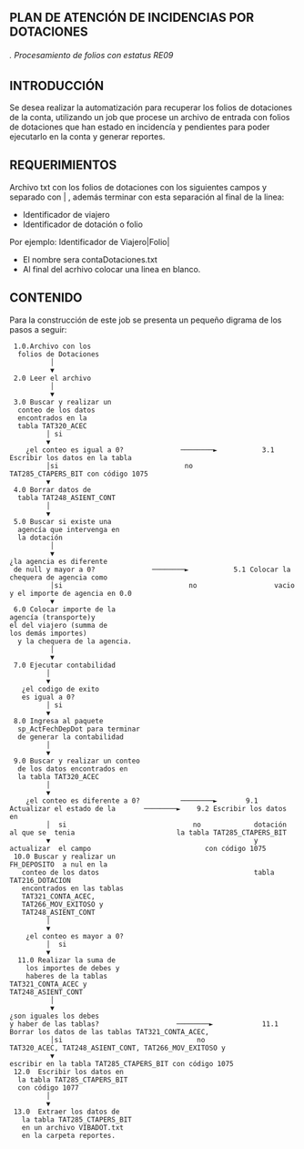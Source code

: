 ## PLAN DE ATENCIÓN DE INCIDENCIAS POR DOTACIONES
###### . Procesamiento de folios con estatus RE09 

## INTRODUCCIÓN

Se desea realizar la automatización para recuperar los folios de dotaciones de la conta, utilizando un job que procese un archivo de entrada con folios de dotaciones que han estado en incidencía y pendientes para poder ejecutarlo en la conta y generar reportes.

## REQUERIMIENTOS

Archivo txt con  los folios de dotaciones con los siguientes campos y separado con | , además terminar con esta separación al final de la linea:

* Identificador de viajero
* Identificador de dotación o folio


Por ejemplo: Identificador de Viajero|Folio|

* El nombre sera contaDotaciones.txt
* Al final del acrhivo colocar una linea en blanco.

## CONTENIDO

Para la construcción de este job se presenta un pequeño digrama de los pasos a seguir:


     1.0.Archivo con los 
	  folios de Dotaciones
              │  
              ▼
     2.0 Leer el archivo
              │
              ▼                                                         
     3.0 Buscar y realizar un 
	  conteo de los datos 
	  encontrados en la 
	  tabla TAT320_ACEC
             │ si
             ▼
        ¿el conteo es igual a 0?              ────────►           3.1 Escribir los datos en la tabla 
             │si                               no                  TAT285_CTAPERS_BIT con código 1075
             ▼
     4.0 Borrar datos de 
	  tabla TAT248_ASIENT_CONT
             │
             ▼
     5.0 Buscar si existe una 
	  agencía que intervenga en 
	  la dotación
              │
              ▼  
	¿la agencia es diferente 
	 de null y mayor a 0? 		       ────────►           5.1 Colocar la chequera de agencia como 	
              │si                               no                   vacio y el importe de agencia en 0.0
              ▼  
     6.0 Colocar importe de la 
	agencía (transporte)y 
	el del viajero (summa de 
	los demás importes)
	  y la chequera de la agencia.	
              │
              ▼  
     7.0 Ejecutar contabilidad
             │
             ▼
       ¿el codigo de exito 
	   es igual a 0?
             │ si
             ▼
     8.0 Ingresa al paquete 
	  sp_ActFechDepDot para terminar 
	  de generar la contabilidad
             │
             ▼
     9.0 Buscar y realizar un conteo  
	  de los datos encontrados en 
	  la tabla TAT320_ACEC
             │
             ▼
        ¿el conteo es diferente a 0?          ────────►       9.1 Actualizar el estado de la       ────────►    9.2 Escribir los datos en   
             │  si                               no             dotación al que se  tenia                         la tabla TAT285_CTAPERS_BIT 
             ▼                                                  y actualizar  el campo                            con código 1075
     10.0 Buscar y realizar un                                  FH_DEPOSITO  a nul en la 
       conteo de los datos                                      tabla TAT216_DOTACION
       encontrados en las tablas 
       TAT321_CONTA_ACEC,
       TAT266_MOV_EXITOSO y 
       TAT248_ASIENT_CONT
             │
             ▼
        ¿el conteo es mayor a 0?
             │  si                       
             ▼ 
      11.0 Realizar la suma de 
        los importes de debes y 
        haberes de la tablas
	TAT321_CONTA_ACEC y 
	TAT248_ASIENT_CONT
              │
              ▼  
	¿son iguales los debes 
	y haber de las tablas?                   ────────►            11.1 Borrar los datos de las tablas TAT321_CONTA_ACEC, 	
              │si                                 no                  TAT320_ACEC, TAT248_ASIENT_CONT, TAT266_MOV_EXITOSO y 
              ▼                                                       escribir en la tabla TAT285_CTAPERS_BIT con código 1075
     12.0  Escribir los datos en                                  
	  la tabla TAT285_CTAPERS_BIT 
	  con código 1077
             │ 
             ▼
     13.0  Extraer los datos de 
       la tabla TAT285_CTAPERS_BIT 
       en un archivo VIBADOT.txt
       en la carpeta reportes.
